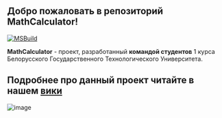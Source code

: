 
## Добро пожаловать в репозиторий MathCalculator!<br>
[![MSBuild](https://github.com/h3xi/MathCalculator/actions/workflows/msbuild.yml/badge.svg)](https://github.com/h3xi/MathCalculator/actions/workflows/msbuild.yml)

**MathCalculator** - проект, разработанный **командой студентов** 1 курса Белорусского Государственного Технологического Университета.

## Подробнее про данный проект читайте в нашем [вики](https://github.com/h3xi/TRPO_project/wiki)
![image](https://user-images.githubusercontent.com/64307969/147452462-4522c040-ddc3-4f11-aea9-6fae768c1315.png)
